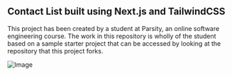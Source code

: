 ## Contact List built using Next.js and TailwindCSS

This project has been created by a student at Parsity, an online software engineering course. The work in this repository is wholly of the student based on a sample starter project that can be accessed by looking at the repository that this project forks.

![Image](https://github.com/user-attachments/assets/63aec6f0-daf5-4759-841f-0619847199f9)
